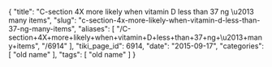 {
    "title": "C-section 4X more likely when vitamin D less than 37 ng \u2013 many items",
    "slug": "c-section-4x-more-likely-when-vitamin-d-less-than-37-ng-many-items",
    "aliases": [
        "/C-section+4X+more+likely+when+vitamin+D+less+than+37+ng+\u2013+many+items",
        "/6914"
    ],
    "tiki_page_id": 6914,
    "date": "2015-09-17",
    "categories": [
        "old name"
    ],
    "tags": [
        "old name"
    ]
}
